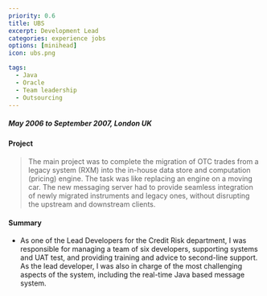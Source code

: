 ```yaml
---
priority: 0.6
title: UBS
excerpt: Development Lead
categories: experience jobs
options: [minihead]
icon: ubs.png

tags:
  - Java
  - Oracle
  - Team leadership
  - Outsourcing
---
```


##### May 2006 to September 2007, London UK

#### Project

> The main project was to complete the migration of OTC trades from a legacy system (RXM) into the in-house data store and
computation (pricing) engine. The task was like replacing an engine on a moving car. The new messaging server had to
provide seamless integration of newly migrated instruments and legacy ones, without disrupting the upstream and
downstream clients.

#### Summary

- As one of the Lead Developers for the Credit Risk department, I was responsible for managing a
team of six developers, supporting systems and UAT test, and providing training and advice to
second-line support. As the lead developer, I was also in charge of the most challenging aspects of
the system, including the real-time Java based message system.
